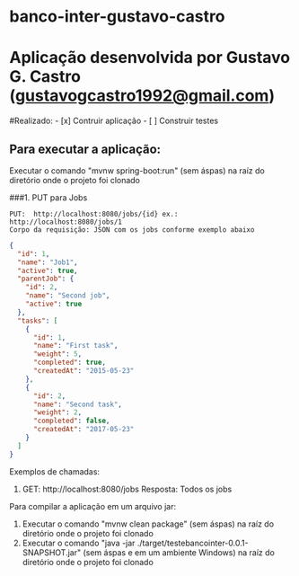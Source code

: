 # banco-inter-gustavo-castro

# Aplicação desenvolvida por Gustavo G. Castro (gustavogcastro1992@gmail.com)

#Realizado:
	- [x] Contruir aplicação
	- [ ] Construir testes

## Para executar a aplicação:

Executar o comando "mvnw spring-boot:run" (sem áspas) na raíz do diretório onde o projeto foi clonado

###1. PUT para Jobs

	PUT:  http://localhost:8080/jobs/{id} ex.:  http://localhost:8080/jobs/1
	Corpo da requisição: JSON com os jobs conforme exemplo abaixo

```json
{
  "id": 1,
  "name": "Job1",
  "active": true,
  "parentJob": {
    "id": 2,
    "name": "Second job",
    "active": true
  },
  "tasks": [
    {
      "id": 1,
      "name": "First task",
      "weight": 5,
      "completed": true,
      "createdAt": "2015-05-23"
    },
    {
      "id": 2,
      "name": "Second task",
      "weight": 2,
      "completed": false,
      "createdAt": "2017-05-23"
    }
  ]
}
```

Exemplos de chamadas:
1. GET:  http://localhost:8080/jobs
	Resposta: Todos os jobs 



Para compilar a aplicação em um arquivo jar:

1. Executar o comando "mvnw clean package" (sem áspas) na raíz do diretório onde o projeto foi clonado
2. Executar o comando "java -jar ./target/testebancointer-0.0.1-SNAPSHOT.jar" (sem áspas e em um ambiente Windows) na raíz do diretório onde o projeto foi clonado